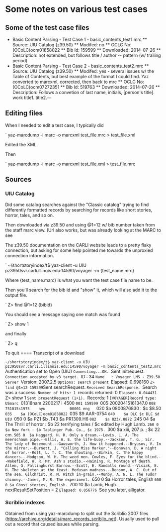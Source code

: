 # Some notes on various test cases

## Some of the test case files

* Basic Content Parsing - Test Case 1 - basic_contents_test1.mrc
** Source: UIU Catalog (z39.50)
** Modifed: no
** OCLC No: (OCoLC)ocm01858022
** Bib Id: 159599
** Downloaded: 2014-07-26
** Description: not extended, but follows title / author -- pattern (w/ trailing period)
* Basic Content Parsing - Test Case 2 - basic_contents_test2.mrc
** Source: UIU Catalog (z39.50)
** Modifed: yes - several issues w/ the Table of Contents, but best example of the format I could find. Yaz converted to marcxml, corrected, then back to mrc
** OCLC No: (OCoLC)ocm07272351
** Bib Id: 519763
** Downloaded: 2014-07-26
** Description: Follows a convetion of last name, initials, [person's title]. work title1. title2.-- 


## Editing files

When I needed to edit a test case, I typically did

` yaz-marcdump -i marc -o marcxml test_file.mrc > test_file.xml

Edited the XML

Then

` yaz-marcdump -i marc -o marcxml test_file.xml > test_file.mrc


## Sources

### UIU Catalog

Did some catalog searches against the "Classic catalog" trying to find differently formatted records by searching for records like short stories, horror, tales, and so on.

Then downloaded via z39.50 and using @1=12 w/ bib number taken from the staff marc view. (Url also works, but was already looking at the MARC to see

The z39.50 documentation on the CARLI website leads to a pretty flaky connection, but asking for some help pointed me towards the unproxied connection information.


` ~/shortstoryindex/t$  yaz-client -u UIU pz3950svr.carli.illinois.edu:14590/voyager -m {test_name.mrc}

Where {test_name.marc} is what you want the test case file name to be.

Then you'll search for the bib id and "show" it, which will also add it to the output file.

` Z> find @1=12 {bibid}

You should see a message saying one match was found

` Z> show 1 

and finally
 
` Z> q

To quit
==== Transcript of a download 


`~/shortstoryindex/t$ yaz-client -u UIU pz3950svr.carli.illinois.edu:14590/voyager -m basic_contents_test2.mrc
`Authentication set to Open (UIU)
`Connecting...OK.
`Sent initrequest.
`Connection accepted by v3 target.
`ID     : 34
`Name   : Voyager LMS - Z39.50 Server
`Version: 2007.2.5
`Options: search present
`Elapsed: 0.698160
` Z> find @1=12 159599
`Sent searchRequest.
`Received SearchResponse.
`Search was a success.
`Number of hits: 1
`records returned: 0
`Elapsed: 0.044431
`Z> show 1
`Sent presentRequest (1+1).
`Records: 1
`[VOYAGER]Record type: USmarc
`01318nam  2200217 i 4500
`001 159599
`005 20020415161347.0
`008 751015s1975    nyu           00001 eng  
`020    $a 0800876830 : $c $8.50
`035    $a (OCoLC)ocm01858022
`035    $9 AAR-0754
`040    $a DLC $c DLC $d UIU
`050 0  $a PZ1 $b .T43 $a PR1309.H6
`082    $a 823/.0872
`245 04 $a The Thrill of horror : $b 22 terrifying tales / $c edited by Hugh Lamb.
`260 0  $a New York : $b Taplinger Pub. Co., $c 1975.
`300    $a xiii, 207 p. ; $c 22 cm.
`505 0  $a Haggard, H. R. Only a dream.--Lewis, L. A. The meerschaum pipe.--Ellis, A. E. the life-buoy.--Jackson, T. G., Sir. The lady of Rosemount.--Gawsworth, J. How it happened.--Bryusov, V. In the mirror.--Burnett, J. "Calling Miss Marker."--Donovan, D. A night of horror.--Rolt, L. T. C. The shouting.--Birkin, C. The happy dancers.--Hodgson, W. H. The weed men. Cowles, F. Eyes for the blind.--Wakefield, H. R. Mr. Ash's studio.--Haining, R. Montage of death. Allen, G. Pallinghurst Barrow.--Scott, E. Randalls round.--Visiak, E. H. The skeleton at the feast. Medusan madness.--Benson, A. C. Out of the sea. Gilchrist, R. M. Witch in-grain.--Munby, A. N. L. The Tudor chimney.--James, M. R. The experiment.
`650  0 $a Horror tales, English
`650  0 $a Ghost stories, English.
`700 10 $a Lamb, Hugh.
`
`nextResultSetPosition = 2
`Elapsed: 0.056776
`See you later, alligator.



### Scriblio indexes

Obtained from using yaz-marcdump to split out the Scriblio 2007 files (https://archive.org/details/marc_records_scriblio_net). Usually used to pull out a record that caused issues while parsing.
